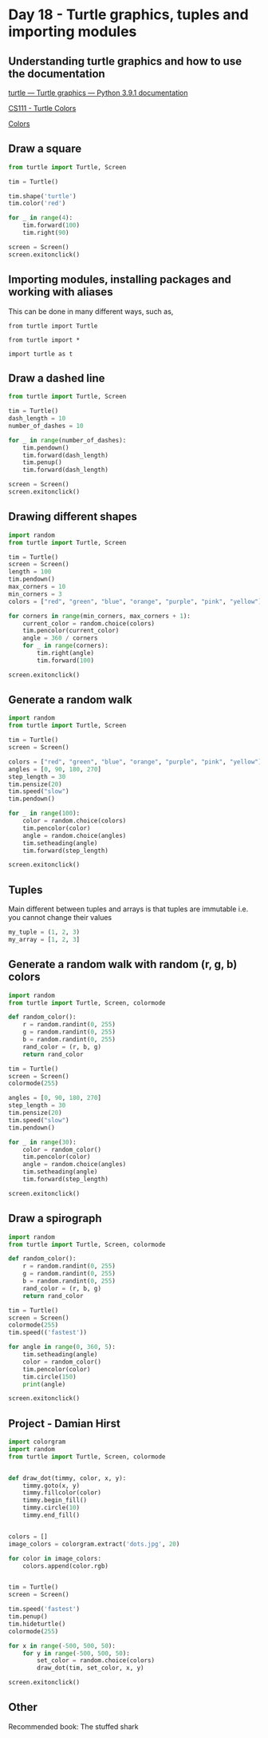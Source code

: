 # Day 18 - Turtle graphics, tuples and importing modules

## Understanding turtle graphics and how to use the documentation

[turtle — Turtle graphics — Python 3.9.1 documentation](https://docs.python.org/3/library/turtle.html)

[CS111 - Turtle Colors](https://cs111.wellesley.edu/labs/lab01/colors)

[Colors](https://trinket.io/docs/colors)

## Draw a square

```py
from turtle import Turtle, Screen

tim = Turtle()

tim.shape('turtle')
tim.color('red')

for _ in range(4):
    tim.forward(100)
    tim.right(90)

screen = Screen()
screen.exitonclick()
```

## Importing modules, installing packages and working with aliases

This can be done in many different ways, such as,

`from turtle import Turtle`

`from turtle import *`

`import turtle as t`

## Draw a dashed line

```py
from turtle import Turtle, Screen

tim = Turtle()
dash_length = 10
number_of_dashes = 10

for _ in range(number_of_dashes):
    tim.pendown()
    tim.forward(dash_length)
    tim.penup()
    tim.forward(dash_length)

screen = Screen()
screen.exitonclick()
```

## Drawing different shapes

```py
import random
from turtle import Turtle, Screen

tim = Turtle()
screen = Screen()
length = 100
tim.pendown()
max_corners = 10
min_corners = 3
colors = ["red", "green", "blue", "orange", "purple", "pink", "yellow"]

for corners in range(min_corners, max_corners + 1):
    current_color = random.choice(colors)
    tim.pencolor(current_color)
    angle = 360 / corners
    for _ in range(corners):
        tim.right(angle)
        tim.forward(100)

screen.exitonclick()
```

## Generate a random walk

```py
import random
from turtle import Turtle, Screen

tim = Turtle()
screen = Screen()

colors = ["red", "green", "blue", "orange", "purple", "pink", "yellow"]
angles = [0, 90, 180, 270]
step_length = 30
tim.pensize(20)
tim.speed("slow")
tim.pendown()

for _ in range(100):
    color = random.choice(colors)
    tim.pencolor(color)
    angle = random.choice(angles)
    tim.setheading(angle)
    tim.forward(step_length)

screen.exitonclick()
```

## Tuples

Main different between tuples and arrays is that tuples are immutable i.e. you
cannot change their values

```python
my_tuple = (1, 2, 3)
my_array = [1, 2, 3]
```

## Generate a random walk with random (r, g, b) colors

```py
import random
from turtle import Turtle, Screen, colormode

def random_color():
    r = random.randint(0, 255)
    g = random.randint(0, 255)
    b = random.randint(0, 255)
    rand_color = (r, b, g)
    return rand_color

tim = Turtle()
screen = Screen()
colormode(255)

angles = [0, 90, 180, 270]
step_length = 30
tim.pensize(20)
tim.speed("slow")
tim.pendown()

for _ in range(30):
    color = random_color()
    tim.pencolor(color)
    angle = random.choice(angles)
    tim.setheading(angle)
    tim.forward(step_length)

screen.exitonclick()
```

## Draw a spirograph

```py
import random
from turtle import Turtle, Screen, colormode

def random_color():
    r = random.randint(0, 255)
    g = random.randint(0, 255)
    b = random.randint(0, 255)
    rand_color = (r, b, g)
    return rand_color

tim = Turtle()
screen = Screen()
colormode(255)
tim.speed(('fastest'))

for angle in range(0, 360, 5):
    tim.setheading(angle)
    color = random_color()
    tim.pencolor(color)
    tim.circle(150)
    print(angle)

screen.exitonclick()
```

## Project - Damian Hirst

```py
import colorgram
import random
from turtle import Turtle, Screen, colormode


def draw_dot(timmy, color, x, y):
    timmy.goto(x, y)
    timmy.fillcolor(color)
    timmy.begin_fill()
    timmy.circle(10)
    timmy.end_fill()


colors = []
image_colors = colorgram.extract('dots.jpg', 20)

for color in image_colors:
    colors.append(color.rgb)


tim = Turtle()
screen = Screen()

tim.speed('fastest')
tim.penup()
tim.hideturtle()
colormode(255)

for x in range(-500, 500, 50):
    for y in range(-500, 500, 50):
        set_color = random.choice(colors)
        draw_dot(tim, set_color, x, y)

screen.exitonclick()
```

## Other

Recommended book: The stuffed shark

